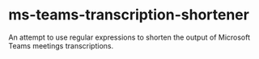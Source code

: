 # ms-teams-transcription-shortener
An attempt to use regular expressions to shorten the output of Microsoft Teams meetings transcriptions.
